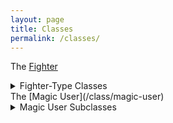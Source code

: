 ```yaml
---
layout: page
title: Classes
permalink: /classes/
---
```


The [Fighter](/class/fighter)
<details markdown="1">
  <summary>Fighter-Type Classes</summary>
  - The [Centaur/Horse](/class/fighter/centaur)
  - The [Cyclops](/class/fighter/cyclopskin)
  - The [Mutant](/class/fighter/mutant)
  - The [Ogre](/class/fighter/ogre)
  - The [Cacus/Bodybuilder](/class/fighter/cacus)
</details>
The [Magic User](/class/magic-user)
<details markdown="1">
  <summary>Magic User Subclasses</summary>
  - [Wizard](/class/magic-user/wizard)
  - [Cleric](/class/magic-user/cleric)
  - [Diabolist](/class/magic-user/diabolist)
  - [Necromancer](/class/magic-user/necromancer)
  - The [Elf](/class/magic-user/elf)
  - The [Tiefling](/class/magic-user/tiefling)
 The [Specialist](/class/specialist)

### Monster Classes

- Fighters-types

- Magic Users

- Specialists-types
  - The [Dwarf](/class/specialist/dwarf)
  - The [Goblins](/class/specialist/many-goblins)
  - The [Pigfolk](/class/specialist/pigfolk)
  - The [Three-Armed Giant Baby](/class/specialist/athach) (monster class for the Athach)
